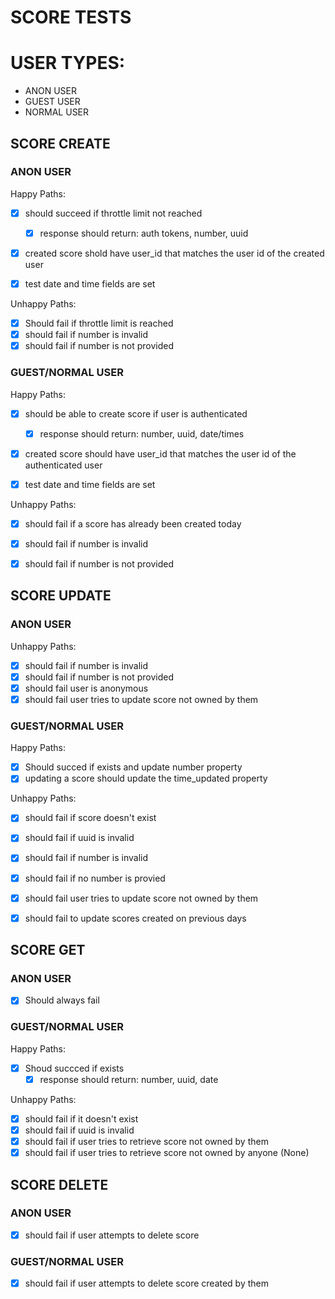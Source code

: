 # SCORE TESTS


# USER TYPES:
- ANON USER
- GUEST USER
- NORMAL USER


## SCORE CREATE

### ANON USER
Happy Paths:
- [x] should succeed if throttle limit not reached
    - [x] response should return: auth tokens, number, uuid
- [x] created score shold have user_id that matches the user id of the created user
- [x] test date and time fields are set


Unhappy Paths:
- [x] Should fail if throttle limit is reached
- [x] should fail if number is invalid
- [x] should fail if number is not provided

### GUEST/NORMAL USER
Happy Paths:
- [x] should be able to create score if user is authenticated
    - [x] response should return: number, uuid, date/times
- [x] created score should have user_id that matches the user id of the authenticated user
- [x] test date and time fields are set


Unhappy Paths:
- [x] should fail if a score has already been created today
- [x] should fail if number is invalid
- [x] should fail if number is not provided



## SCORE UPDATE

### ANON USER
Unhappy Paths:
- [x] should fail if number is invalid
- [x] should fail if number is not provided
- [x] should fail user is anonymous
- [x] should fail user tries to update score not owned by them

### GUEST/NORMAL USER

Happy Paths:
- [x] Should succed if exists and update number property
- [x] updating a score should update the time_updated property

Unhappy Paths:
- [x] should fail if score doesn't exist
- [x] should fail if uuid is invalid
- [x] should fail if number is invalid
- [x] should fail if no number is provied
- [x] should fail user tries to update score not owned by them
- [x] should fail to update scores created on previous days




## SCORE GET

### ANON USER
- [x] Should always fail

### GUEST/NORMAL USER

Happy Paths:
- [x] Shoud succced if exists
    - [x] response should return: number, uuid, date

Unhappy Paths:
- [x] should fail if it doesn't exist
- [x] should fail if uuid is invalid
- [x] should fail if user tries to retrieve score not owned by them
- [x] should fail if user tries to retrieve score not owned by anyone (None)

## SCORE DELETE

### ANON USER
- [x] should fail if user attempts to delete score

### GUEST/NORMAL USER
- [x] should fail if user attempts to delete score created by them